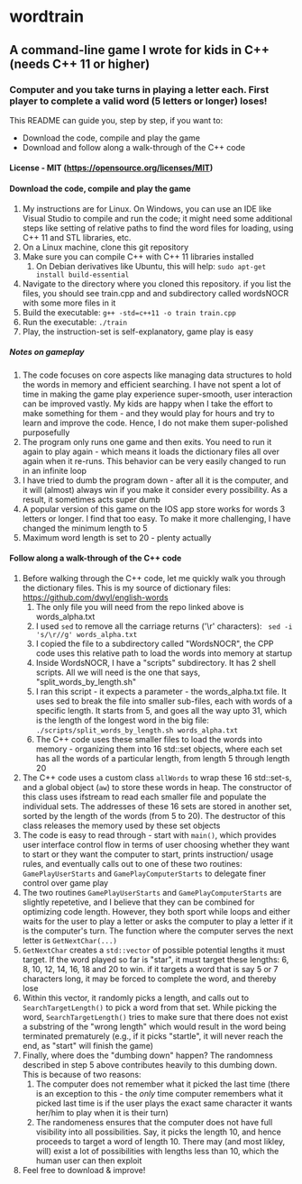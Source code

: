 # wordtrain #
## A command-line game I wrote for kids in C++ (needs C++ 11 or higher) ##
### Computer and you take turns in playing a letter each. First player to complete a valid word (5 letters or longer) loses! ###

This README can guide you, step by step, if you want to:
* Download the code, compile and play the game
* Download and follow along a walk-through of the C++ code

#### License - MIT (https://opensource.org/licenses/MIT) ####

#### Download the code, compile and play the game ####

1. My instructions are for Linux. On Windows, you can use an IDE like Visual Studio to compile and run the code; it might need some additional steps like setting of relative paths to find the word files for loading, using C++ 11 and STL libraries, etc.
2. On a Linux machine, clone this git repository
3. Make sure you can compile C++ with C++ 11 libraries installed
    1. On Debian derivatives like Ubuntu, this will help: `sudo apt-get install build-essential`
4. Navigate to the directory where you cloned this repository. if you list the files, you should see train.cpp and and subdirectory called wordsNOCR with some more files in it
5. Build the executable: `g++ -std=c++11 -o train train.cpp`
6. Run the executable: `./train`
7. Play, the instruction-set is self-explanatory, game play is easy

##### Notes on gameplay #####

1. The code focuses on core aspects like managing data structures to hold the words in memory and efficient searching. I have not spent a lot of time in making the game play experience super-smooth, user interaction can be improved vastly. My kids are happy when I take the effort to make something for them - and they would play for hours and try to learn and improve the code. Hence, I do not make them super-polished purposefully
2. The program only runs one game and then exits. You need to run it again to play again - which means it loads the dictionary files all over again when it re-runs. This behavior can be very easily changed to run in an infinite loop
3. I have tried to dumb the program down - after all it is the computer, and it will (almost) always win if you make it consider every possibility. As a result, it sometimes acts super dumb
4. A popular version of this game on the IOS app store works for words 3 letters or longer. I find that too easy. To make it more challenging, I have changed the minimum length to 5
5. Maximum word length is set to 20 - plenty actually


#### Follow along a walk-through of the C++ code ####

1. Before walking through the C++ code, let me quickly walk you through the dictionary files. This is my source of dictionary files: https://github.com/dwyl/english-words
    1. The only file you will need from the repo linked above is words_alpha.txt
    2. I used `sed` to remove all the carriage returns ('\r' characters): ` sed -i 's/\r//g' words_alpha.txt`
    3. I copied the file to a subdirectory called "WordsNOCR", the CPP code uses this relative path to load the words into memory at startup
    4. Inside WordsNOCR, I have a "scripts" subdirectory. It has 2 shell scripts. All we will need is the one that says, "split_words_by_length.sh"
    5. I ran this script - it expects a parameter - the words_alpha.txt file. It uses sed to break the file into smaller sub-files, each with words of a specific length. It starts from 5, and goes all the way upto 31, which is the length of the longest word in the big file: `./scripts/split_words_by_length.sh words_alpha.txt`
    6. The C++ code uses these smaller files to load the words into memory - organizing them into 16 std::set objects, where each set has all the words of a particular length, from length 5 through length 20
2. The C++ code uses a custom class `allWords` to wrap these 16 std::set-s, and a global object (`aw`) to store these words in heap. The constructor of this class uses ifstream to read each smaller file and populate the individual sets. The addresses of these 16 sets are stored in another set, sorted by the length of the words (from 5 to 20). The destructor of this class releases the memory used by these set objects
3. The code is easy to read through - start with `main()`, which provides user interface control flow in terms of user choosing whether they want to start or they want the computer to start, prints instruction/ usage rules, and eventually calls out to one of these two routines: `GamePlayUserStarts` and `GamePlayComputerStarts` to delegate finer control over game play
4. The two routines `GamePlayUserStarts` and `GamePlayComputerStarts` are slightly repetetive, and I believe that they can be combined for optimizing code length. However, they both sport while loops and either waits for the user to play a letter or asks the computer to play a letter if it is the computer's turn. The function where the computer serves the next letter is `GetNextChar(...)`
5. `GetNextChar` creates a `std::vector` of possible potential lengths it must target. If the word played so far is "star", it must target these lengths: 6, 8, 10, 12, 14, 16, 18 and 20 to win. if it targets a word that is say 5 or 7 characters long, it may be forced to complete the word, and thereby lose
6. Within this vector, it randomly picks a length, and calls out to `SearchTargetLength()` to pick a word from that set. While picking the word, `SearchTargetLength()` tries to make sure that there does not exist a substring of the "wrong length" which would result in the word being terminated prematurely (e.g., if it picks "startle", it will never reach the end, as "start" will finish the game)
7. Finally, where does the "dumbing down" happen? The randomness described in step 5 above contributes heavily to this dumbing down. This is because of two reasons:
    1. The computer does not remember what it picked the last time (there is an exception to this - the *only* time computer remembers what it picked last time is if the user plays the exact same character it wants her/him to play when it is their turn)
    2. The randomeness ensures that the computer does not have full visibility into all possibilities. Say, it picks the length 10, and hence proceeds to target a word of length 10. There may (and most likley, will) exist a lot of possibilities with lengths less than 10, which the human user can then exploit
8. Feel free to download & improve!
